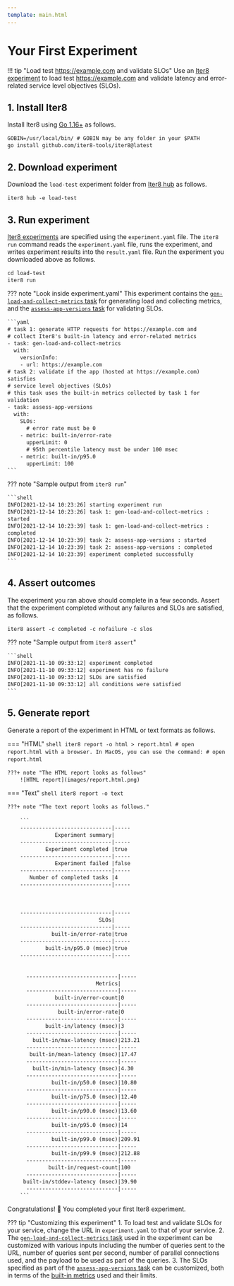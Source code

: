 ```yaml
---
template: main.html
---
```


# Your First Experiment

!!! tip "Load test https://example.com and validate SLOs" 
    Use an [Iter8 experiment](concepts.md#what-is-an-iter8-experiment) to load test https://example.com and validate latency and error-related service level objectives (SLOs).

## 1. Install Iter8
Install Iter8 using [Go 1.16+](https://golang.org/) as follows.
```shell
GOBIN=/usr/local/bin/ # GOBIN may be any folder in your $PATH
go install github.com/iter8-tools/iter8@latest
```

## 2. Download experiment
Download the `load-test` experiment folder from [Iter8 hub](../user-guide/topics/iter8hub.md) as follows.

```shell
iter8 hub -e load-test
```

## 3. Run experiment
[Iter8 experiments](concepts.md#what-is-an-iter8-experiment) are specified using the `experiment.yaml` file. The `iter8 run` command reads the `experiment.yaml` file, runs the experiment, and writes experiment results into the `result.yaml` file. Run the experiment you downloaded above as follows.

```shell
cd load-test
iter8 run
```

??? note "Look inside experiment.yaml"
    This experiment contains the [`gen-load-and-collect-metrics` task](../user-guide/tasks/collect.md) for generating load and collecting metrics, and the [`assess-app-versions` task](../user-guide/tasks/assess.md) for validating SLOs.

    ```yaml
    # task 1: generate HTTP requests for https://example.com and
    # collect Iter8's built-in latency and error-related metrics
    - task: gen-load-and-collect-metrics
      with:
        versionInfo:
        - url: https://example.com
    # task 2: validate if the app (hosted at https://example.com) satisfies 
    # service level objectives (SLOs)
    # this task uses the built-in metrics collected by task 1 for validation
    - task: assess-app-versions
      with:
        SLOs:
          # error rate must be 0
        - metric: built-in/error-rate
          upperLimit: 0
          # 95th percentile latency must be under 100 msec
        - metric: built-in/p95.0
          upperLimit: 100
    ```

??? note "Sample output from `iter8 run`"

    ```shell
    INFO[2021-12-14 10:23:26] starting experiment run                      
    INFO[2021-12-14 10:23:26] task 1: gen-load-and-collect-metrics : started 
    INFO[2021-12-14 10:23:39] task 1: gen-load-and-collect-metrics : completed 
    INFO[2021-12-14 10:23:39] task 2: assess-app-versions : started        
    INFO[2021-12-14 10:23:39] task 2: assess-app-versions : completed      
    INFO[2021-12-14 10:23:39] experiment completed successfully    
    ```

## 4. Assert outcomes
The experiment you ran above should complete in a few seconds. Assert that the experiment completed without any failures and SLOs are satisfied, as follows.

```shell
iter8 assert -c completed -c nofailure -c slos
```

??? note "Sample output from `iter8 assert`"

    ```shell
    INFO[2021-11-10 09:33:12] experiment completed
    INFO[2021-11-10 09:33:12] experiment has no failure                    
    INFO[2021-11-10 09:33:12] SLOs are satisfied                           
    INFO[2021-11-10 09:33:12] all conditions were satisfied
    ```

## 5. Generate report
Generate a report of the experiment in HTML or text formats as follows.

=== "HTML"
    ```shell
    iter8 report -o html > report.html
    # open report.html with a browser. In MacOS, you can use the command:
    # open report.html
    ```

    ???+ note "The HTML report looks as follows"
        ![HTML report](images/report.html.png)

=== "Text"
    ```shell
    iter8 report -o text
    ```

    ???+ note "The text report looks as follows."

        ```
        -----------------------------|-----
                   Experiment summary|
        -----------------------------|-----
                Experiment completed |true
        -----------------------------|-----
                   Experiment failed |false
        -----------------------------|-----
           Number of completed tasks |4
        -----------------------------|-----



        -----------------------------|-----
                                 SLOs|
        -----------------------------|-----
                  built-in/error-rate|true
        -----------------------------|-----
                built-in/p95.0 (msec)|true
        -----------------------------|-----


          -----------------------------|-----
                                Metrics|
          -----------------------------|-----
                   built-in/error-count|0
          -----------------------------|-----
                    built-in/error-rate|0
          -----------------------------|-----
                built-in/latency (msec)|3
          -----------------------------|-----
            built-in/max-latency (msec)|213.21
          -----------------------------|-----
           built-in/mean-latency (msec)|17.47
          -----------------------------|-----
            built-in/min-latency (msec)|4.30
          -----------------------------|-----
                  built-in/p50.0 (msec)|10.80
          -----------------------------|-----
                  built-in/p75.0 (msec)|12.40
          -----------------------------|-----
                  built-in/p90.0 (msec)|13.60
          -----------------------------|-----
                  built-in/p95.0 (msec)|14
          -----------------------------|-----
                  built-in/p99.0 (msec)|209.91
          -----------------------------|-----
                  built-in/p99.9 (msec)|212.88
          -----------------------------|-----
                 built-in/request-count|100
          -----------------------------|-----
         built-in/stddev-latency (msec)|39.90
          -----------------------------|-----
        ```

Congratulations! :tada: You completed your first Iter8 experiment.

??? tip "Customizing this experiment"
    1.  To load test and validate SLOs for your service, change the URL in `experiment.yaml` to that of your service.
    2.  The [`gen-load-and-collect-metrics` task](../user-guide/tasks/collect.md) used in the experiment can be customized with various inputs including the number of queries sent to the URL, number of queries sent per second, number of parallel connections used, and the payload to be used as part of the queries.
    3.  The SLOs specified as part of the [`assess-app-versions` task](../user-guide/tasks/assess.md#illustrative-example) can be customized, both in terms of the [built-in metrics](../user-guide/tasks/collect.md#built-in-metrics) used and their limits.
